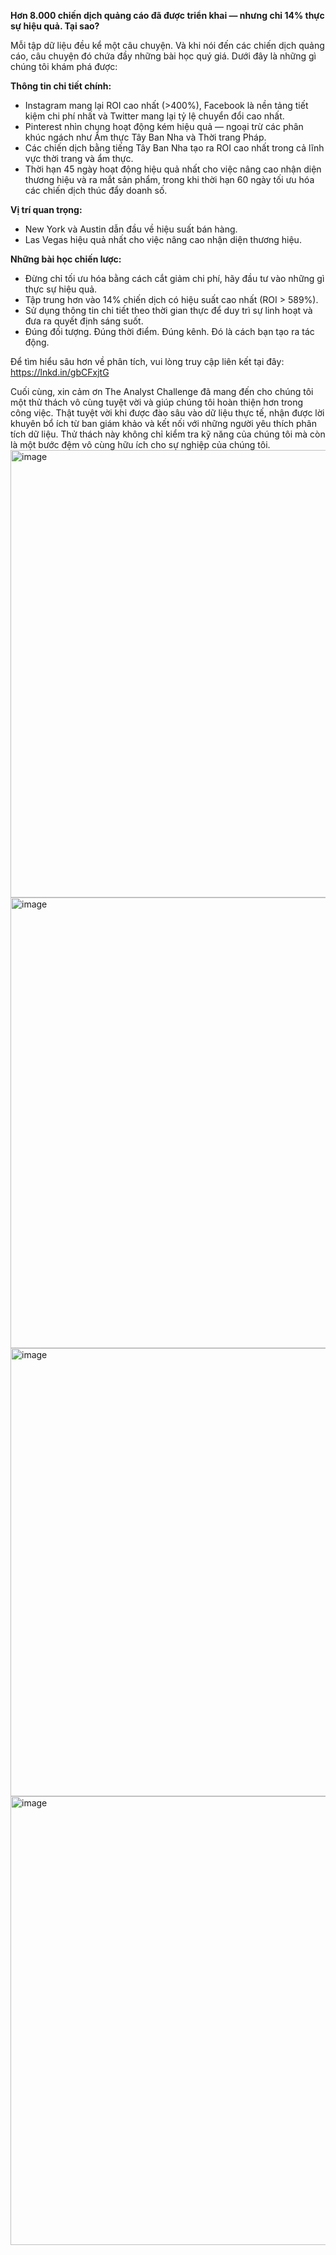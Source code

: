 **Hơn 8.000 chiến dịch quảng cáo đã được triển khai — nhưng chỉ 14% thực sự hiệu quả. Tại sao?**

Mỗi tập dữ liệu đều kể một câu chuyện. Và khi nói đến các chiến dịch quảng cáo, câu chuyện đó chứa đầy những bài học quý giá. Dưới đây là những gì chúng tôi khám phá được:

**Thông tin chi tiết chính:**
+ Instagram mang lại ROI cao nhất (>400%), Facebook là nền tảng tiết kiệm chi phí nhất và Twitter mang lại tỷ lệ chuyển đổi cao nhất.
+ Pinterest nhìn chung hoạt động kém hiệu quả — ngoại trừ các phân khúc ngách như Ẩm thực Tây Ban Nha và Thời trang Pháp.
+ Các chiến dịch bằng tiếng Tây Ban Nha tạo ra ROI cao nhất trong cả lĩnh vực thời trang và ẩm thực.
+ Thời hạn 45 ngày hoạt động hiệu quả nhất cho việc nâng cao nhận diện thương hiệu và ra mắt sản phẩm, trong khi thời hạn 60 ngày tối ưu hóa các chiến dịch thúc đẩy doanh số.

**Vị trí quan trọng:**
+ New York và Austin dẫn đầu về hiệu suất bán hàng.
+ Las Vegas hiệu quả nhất cho việc nâng cao nhận diện thương hiệu.

**Những bài học chiến lược:**
+ Đừng chỉ tối ưu hóa bằng cách cắt giảm chi phí, hãy đầu tư vào những gì thực sự hiệu quả.
+ Tập trung hơn vào 14% chiến dịch có hiệu suất cao nhất (ROI > 589%).
+ Sử dụng thông tin chi tiết theo thời gian thực để duy trì sự linh hoạt và đưa ra quyết định sáng suốt.
+ Đúng đối tượng. Đúng thời điểm. Đúng kênh. Đó là cách bạn tạo ra tác động.

Để tìm hiểu sâu hơn về phân tích, vui lòng truy cập liên kết tại đây: https://lnkd.in/gbCFxjtG

Cuối cùng, xin cảm ơn The Analyst Challenge đã mang đến cho chúng tôi một thử thách vô cùng tuyệt vời và giúp chúng tôi hoàn thiện hơn trong công việc. Thật tuyệt vời khi được đào sâu vào dữ liệu thực tế, nhận được lời khuyên bổ ích từ ban giám khảo và kết nối với những người yêu thích phân tích dữ liệu. Thử thách này không chỉ kiểm tra kỹ năng của chúng tôi mà còn là một bước đệm vô cùng hữu ích cho sự nghiệp của chúng tôi.
<img width="1511" height="716" alt="image" src="https://github.com/user-attachments/assets/2433fcd2-4e26-4405-8b07-25901329e1b7" />
<img width="1508" height="721" alt="image" src="https://github.com/user-attachments/assets/f94c1dac-e397-4f66-b2dc-c91a6efc6547" />
<img width="1503" height="717" alt="image" src="https://github.com/user-attachments/assets/6c497461-7e7f-4f1f-8193-31762a8d5422" />
<img width="1506" height="718" alt="image" src="https://github.com/user-attachments/assets/3bc7fc06-8666-458f-98fc-aedc1868c803" />


